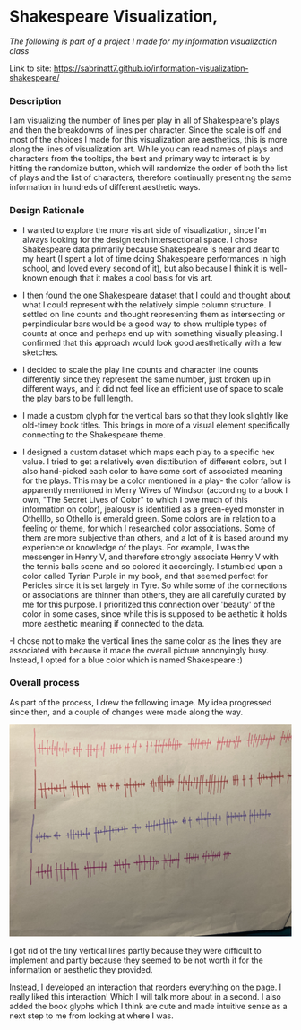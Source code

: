 # Shakespeare Visualization,

_The following is part of a project I made for my information visualization class_

Link to site: https://sabrinatt7.github.io/information-visualization-shakespeare/

### Description

I am visualizing the number of lines per play in all of Shakespeare's plays and then the breakdowns of lines per character. Since the scale is off and most of the choices I made for this visualization are aesthetics, this is more along the lines of visualization art. While you can read names of plays and characters from the tooltips, the best and primary way to interact is by hitting the randomize button, which will randomize the order of both the list of plays and the list of characters, therefore continually presenting the same information in hundreds of different aesthetic ways.

### Design Rationale

- I wanted to explore the more vis art side of visualization, since I'm always looking for the design tech intersectional space. I chose Shakespeare data primarily because Shakespeare is near and dear to my heart (I spent a lot of time doing Shakespeare performances in high school, and loved every second of it), but also because I think it is well-known enough that it makes a cool basis for vis art. 

- I then found the one Shakespeare dataset that I could and thought about what I could represent with the relatively simple column structure. I settled on line counts and thought representing them as intersecting or perpindicular bars would be a good way to show multiple types of counts at once and perhaps end up with something visually pleasing. I confirmed that this approach would look good aesthetically with a few sketches.

- I decided to scale the play line counts and character line counts differently since they represent the same number, just broken up in different ways, and it did not feel like an efficient use of space to scale the play bars to be full length. 

- I made a custom glyph for the vertical bars so that they look slightly like old-timey book titles. This brings in more of a visual element specifically connecting to the Shakespeare theme. 

- I designed a custom dataset which maps each play to a specific hex value. I tried to get a relatively even disttibution of different colors, but I also hand-picked each color to have some sort of associated meaning for the plays. This may be a color mentioned in a play- the color fallow is apparently mentioned in Merry Wives of Windsor (according to a book I own, "The Secret Lives of Color" to which I owe much of this information on color), jealousy is identified as a green-eyed monster in Othelllo, so Othello is emerald green. Some colors are in relation to a feeling or theme, for which I researched color associations. Some of them are more subjective than others, and a lot of it is based around my experience or knowledge of the plays. For example, I was the messenger in Henry V, and therefore strongly associate Henry V with the tennis balls scene and so colored it accordingly. I stumbled upon a color called Tyrian Purple in my book, and that seemed perfect for Pericles since it is set largely in Tyre. So while some of the connections or associations are thinner than others, they are all carefully curated by me for this purpose. I prioritized this connection over 'beauty' of the color in some cases, since while this is supposed to be aethetic it holds more aesthetic meaning if connected to the data. 

-I chose not to make the vertical lines the same color as the lines they are associated with because it made the overall picture annonyingly busy. Instead, I opted for a blue color which is named Shakespeare :)

### Overall process

As part of the process, I drew the following image. My idea progressed since then, and a couple of changes were made along the way. 


![visualization_sketch](IMG_5509.JPG)

I got rid of the tiny vertical lines partly because they were difficult to implement and partly because they seemed to be not worth it for the information or aesthetic they provided.

Instead, I developed an interaction that reorders everything on the page. I really liked this interaction! Which I will talk more about in a second. I also added the book glyphs which I think are cute and made intuitive sense as a next step to me from looking at where I was. 

